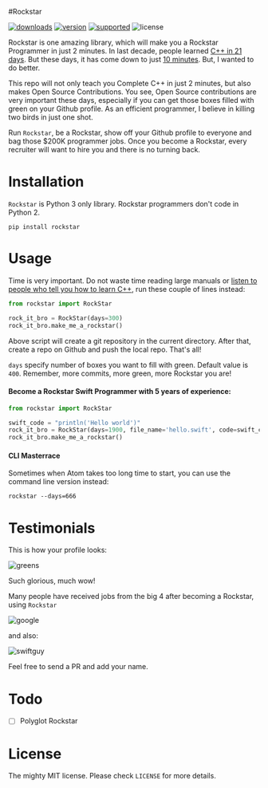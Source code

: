 #Rockstar

[![downloads](https://img.shields.io/pypi/dm/rockstar.svg)](https://pypi.python.org/pypi/rockstar/)
[![version](https://img.shields.io/pypi/v/rockstar.svg)](https://pypi.python.org/pypi/rockstar/)
[![supported](https://img.shields.io/pypi/pyversions/rockstar.svg)](https://pypi.python.org/pypi/rockstar/)
![license](https://img.shields.io/pypi/l/rockstar.svg)

Rockstar is one amazing library, which will make you a Rockstar Programmer in just 2 minutes. In last decade, people learned [C++ in 21 days](http://www.amazon.com/dp/B0028CK0GW). But these days, it has come down to just [10 minutes](http://www.amazon.com/dp/0672324253). But, I wanted to do better.

This repo will not only teach you Complete C++ in just 2 minutes, but also makes Open Source Contributions. You see, Open Source contributions are very important these days, especially if you can get those boxes filled with green on your Github profile. As an efficient programmer, I believe in killing two birds in just one shot.

Run `Rockstar`, be a Rockstar, show off your Github profile to everyone and bag those $200K programmer jobs. Once you become a Rockstar, every recruiter will want to hire you and there is no turning back.

# Installation

`Rockstar` is Python 3 only library. Rockstar programmers don't code in Python 2.

    pip install rockstar

# Usage

Time is very important. Do not waste time reading large manuals or [listen to people who tell you how to learn C++](http://norvig.com/21-days.html), run these couple of lines instead:

```py
from rockstar import RockStar

rock_it_bro = RockStar(days=300)
rock_it_bro.make_me_a_rockstar()
```

Above script will create a git repository in the current directory. After that, create a repo on Github and push the local repo. That's all!

`days` specify number of boxes you want to fill with green. Default value is `400`. Remember, more commits, more green, more Rockstar you are!

#### Become a Rockstar Swift Programmer with 5 years of experience:

```py
from rockstar import RockStar

swift_code = "println('Hello world')"
rock_it_bro = RockStar(days=1900, file_name='hello.swift', code=swift_code)
rock_it_bro.make_me_a_rockstar()
```

#### CLI Masterrace

Sometimes when Atom takes too long time to start, you can use the command line version instead:

    rockstar --days=666

# Testimonials

This is how your profile looks:

![greens](images/greensgreensgreens.png)

Such glorious, much wow!

Many people have received jobs from the big 4 after becoming a Rockstar, using `Rockstar`

![google](images/google.png)

and also:

![swiftguy](images/theGuyWhoCreatedSwift.png)

Feel free to send a PR and add your name.

# Todo

- [ ] Polyglot Rockstar

# License

The mighty MIT license. Please check `LICENSE` for more details.
